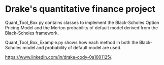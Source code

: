 # Drake's quantitative finance project
Quant_Tool_Box.py contains classes to implement the Black-Scholes Option Pricing Model and the Merton probability of default model derived from the Black-Scholes framework. 

Quant_Tool_Box_Example.py shows how each method in both the Black-Scholes model and probability of default model are used. 

https://www.linkedin.com/in/drake-cody-0a1001125/. 
